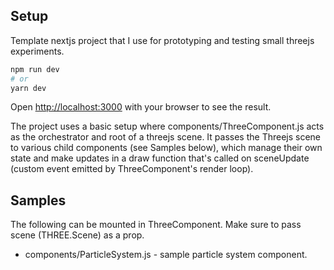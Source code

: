 ## Setup

Template nextjs project that I use for prototyping and testing small threejs experiments.

```bash
npm run dev
# or
yarn dev
```

Open [http://localhost:3000](http://localhost:3000) with your browser to see the result.

The project uses a basic setup where components/ThreeComponent.js acts as the orchestrator and root of a threejs scene. It passes the Threejs scene to various child components (see Samples below), which manage their own state and make updates in a draw function that's called on sceneUpdate (custom event emitted by ThreeComponent's render loop).

## Samples

The following can be mounted in ThreeComponent. Make sure to pass scene (THREE.Scene) as a prop.

- components/ParticleSystem.js - sample particle system component.